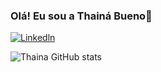 
### Olá! Eu sou a Thainá Bueno👋
[![Linkedln](https://img.shields.io/badge/LinkedIn-0077B5?style=for-the-badge&logo=linkedin&logoColor=white)](https://www.linkedin.com/in/thaina-bueno)

![Thaina GitHub stats](https://github-readme-stats.vercel.app/api?username=thaybueno&show_icons=true&theme=dracula)
